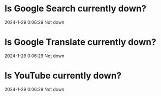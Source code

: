 # Is Google Search currently down?

2024-1-29 0:06:29 Not down

# Is Google Translate currently down?

2024-1-29 0:06:29 Not down

# Is YouTube currently down?

2024-1-29 0:06:29 Not down

